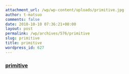 ```yaml
---
attachment_url: /wp/wp-content/uploads/primitive.jpg
author: t-matsuo
comments: false
date: 2010-10-10 07:36:21+00:00
layout: post
permalink: /wp/archives/576/primitive
slug: primitive
title: primitive
wordpress_id: 627
---
```


### [primitive](/assets/images/wp-content/primitive.jpg)

